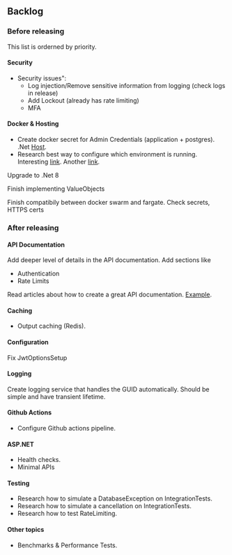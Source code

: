 
## Backlog

### Before releasing

This list is orderned by priority.

#### Security

* Security issues":
    * Log injection/Remove sensitive information from logging (check logs in release)
    * Add Lockout (already has rate limiting)
    * MFA

#### Docker & Hosting

* Create docker secret for Admin Credentials (application + postgres). .Net [Host](https://learn.microsoft.com/en-us/aspnet/core/fundamentals/minimal-apis/webapplication?view=aspnetcore-7.0).
* Research best way to configure which environment is running. Interesting [link](https://learn.microsoft.com/en-us/aspnet/core/fundamentals/environments?view=aspnetcore-7.0#determining-the-environment-at-runtime). Another [link](https://stackoverflow.com/questions/32548948/how-to-get-the-development-staging-production-hosting-environment-in-configurese).

Upgrade to .Net 8 

Finish implementing ValueObjects

Finish compatibily between docker swarm and fargate. Check secrets, HTTPS certs

### After releasing 

#### API Documentation

Add deeper level of details in the API documentation. Add sections like
* Authentication
* Rate Limits

Read articles about how to create a great API documentation. [Example](https://swagger.io/blog/api-documentation/best-practices-in-api-documentation/).

#### Caching

* Output caching (Redis).

#### Configuration

Fix JwtOptionsSetup

#### Logging

Create logging service that handles the GUID automatically. Should be simple and have transient lifetime. 

#### Github Actions

* Configure Github actions pipeline.

#### ASP.NET

* Health checks.
* Minimal APIs

#### Testing
* Research how to simulate a DatabaseException on IntegrationTests.
* Research how to simulate a cancellation on IntegrationTests.
* Research how to test RateLimiting.

#### Other topics
* Benchmarks & Performance Tests.